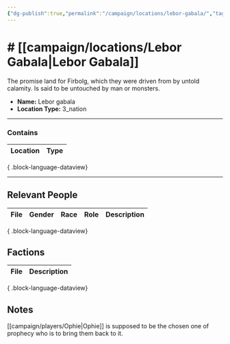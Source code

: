 ```yaml
---
{"dg-publish":true,"permalink":"/campaign/locations/lebor-gabala/","tags":["location"],"noteIcon":"","created":"2025-10-26T19:24:39.935-07:00","updated":"2025-10-28T07:53:25.658-07:00"}
---
```


# # [[campaign/locations/Lebor Gabala\|Lebor Gabala]]
The promise land for Firbolg, which they were driven from by untold calamity. Is said to be untouched by man or monsters. 
<p><span><ul>
<li dir="auto"><strong>Name:</strong> Lebor gabala</li>
<li dir="auto"><strong>Location Type:</strong> 3_nation</li>
</ul></span></p>

---

### Contains
| Location | Type |
| -------- | ---- |

{ .block-language-dataview}

---

## Relevant People
| File | Gender | Race | Role | Description |
| ---- | ------ | ---- | ---- | ----------- |

{ .block-language-dataview}

## Factions
| File | Description |
| ---- | ----------- |

{ .block-language-dataview}

## Notes
[[campaign/players/Ophie\|Ophie]] is supposed to be the chosen one of prophecy who is to bring them back to it. 